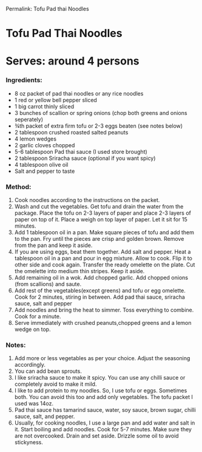 Permalink: Tofu Pad thai Noodles

# Tofu Pad Thai Noodles

# Serves: around 4 persons

### Ingredients:
* 8 oz packet of pad thai noodles or any rice noodles
* 1 red or yellow bell pepper sliced
* 1 big carrot thinly sliced
* 3 bunches of scallion or spring onions (chop both greens and onions seperately)
* ¾th packet of extra firm tofu or 2-3 eggs beaten (see notes below) 
* 2 tablespoon crushed roasted salted peanuts
* 4 lemon wedges
* 2 garlic cloves chopped
* 5-6 tablespoon Pad thai sauce (I used store brought)
* 2 tablespoon Sriracha sauce (optional if you want spicy)
* 4 tablespoon olive oil
* Salt and pepper to taste

### Method:
1. Cook noodles according to the instructions on the packet.
2. Wash and cut the vegetables. Get tofu and drain the water from the package. Place the tofu on 2-3 layers of paper and place 2-3 layers of paper on top of it. Place a weigh on top layer of paper. Let it sit for 15 minutes. 
3. Add 1 tablespoon oil in a pan. Make square pieces of tofu and add them to the pan. Fry until the pieces are crisp and golden brown. Remove from the pan and keep it aside.
4. If you are using eggs, beat them together. Add salt and pepper. Heat a tablespoon  oil in a pan and pour in egg mixture. Allow to cook. Flip it to other side and cook again. Transfer the ready omelette on the plate. Cut the omelette into medium thin stripes. Keep it aside.  
4. Add remaining oil in a wok. Add chopped garlic. Add chopped onions (from scallions) and saute. 
5. Add rest of the vegetables(except greens) and tofu or egg omelette. Cook for 2 minutes, stiring in between. Add pad thai sauce, sriracha sauce, salt and pepper
6. Add noodles and bring the heat to simmer. Toss everything to combine. Cook for a minute. 
7. Serve immediately with crushed peanuts,chopped greens and a lemon wedge on top.

### Notes:
1. Add more or less vegetables as per your choice. Adjust the seasoning accordingly. 
2. You can add bean sprouts.
3. I like sriracha sauce to make it spicy. You can use any chilli sauce or completely avoid to make it mild. 
4. I like to add protein to my noodles. So, I use tofu or eggs. Sometimes both. You can avoid this too and add only vegetables. The tofu packet I used was 14oz.
5. Pad thai sauce has tamarind sauce, water, soy sauce, brown sugar, chilli sauce, salt, and pepper.
6. Usually, for cooking noodles, I use a large pan and add water and salt in it. Start boiling and add noodles. Cook for 5-7 minutes. Make sure they are not overcooked. 
Drain and set aside. Drizzle some oil to avoid stickyness. 